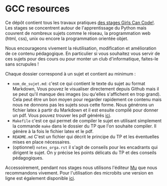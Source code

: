 # GCC resources

Ce dépôt contient tous les travaux pratiques [des stages Girls Can 
Code!](https://gcc.prologin.org/). Les stages se concentrent autour de 
l'apprentissage du Python mais couvrent de nombreux sujets comme le réseau,
la programmation web (html, css), unix ou encore la programmation orientée
objet.

Nous encourageons vivement la réutilisation, modification et amélioration de
ce contenu pédagogique. En particulier si vous souhaitez vous servir de ces
sujets pour des cours ou pour monter un club d'informatique, faites-le sans
scrupules !

Chaque dossier correspond à un sujet et contient au minimum :

- `nom_de_sujet.md`: c'est ce qui contient le texte du sujet au format Markdown, 
  Vous pouvez le visualiser directement depuis Github mais il se peut qu'il manque des 
  images (ou qu'elles s'affichent en trop grand). Cela peut être un bon moyen 
  pour regarder rapidement ce contenu mais nous ne donnons pas les sujets sous 
  cette forme.
  Nous générons un fichier latex à partir du Markdown et il est ensuite
  compilé pour donner un pdf. Vous pouvez trouver les pdf générés [ici](https://github.com/prologin/gcc-resources/tree/gh-pages).
- `Makefile` c'est ce qui permet de compiler le sujet en utilisant simplement
  la commande `make` dans le dossier du TP que l'on souhaite compiler. Il
  génère à la fois le fichier latex et le pdf.
- `README.md` C'est un fichier qui décrit le principe du TP et les éventuelles
  mises en place nécessaires.
- (optionnel) `notes_orga.rst` il s'agit de conseils pour les encadrants qui
  dirigent le sujet. On y précise les points délicats du TP et des conseils
  pédagogiques.

Accessoirement, pendant nos stages nous utilisons l'éditeur
[Mu](https://codewith.mu/) que nous recommandons vivement. Pour l'utilisation
des microbits une version en ligne est également disponible
[ici](https://python.microbit.org/v/2.0).
